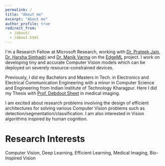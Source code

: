 ```yaml
---
permalink: /
title: "About me"
excerpt: "About me"
author_profile: true
redirect_from: 
  - /about/
  - /about.html
---
```

I'm a Research Fellow at Microsoft Research, working with [Dr. Prateek Jain](https://www.prateekjain.org/), [Dr. Harsha Simhadri](http://harsha-simhadri.org/) and [Dr. Manik Varma](http://manikvarma.org/) on the [EdgeML](https://github.com/microsoft/EdgeML/) project. I work on developing tiny and accurate Computer Vision models which can be deployed on severely resource-constrained devices.

Previously, I did my Bachelors and Masters in Tech. in Electronics and Electrical Communication Engineering with a minor in Computer Science and Engineering from Indian Institute of Technology Kharagpur. Here I did my Thesis with [Prof. Debdoot Sheet](http://www.facweb.iitkgp.ac.in/~debdoot/) in medical imaging.

I am excited about research problems involving the design of efficient architectures for solving various Computer Vision problems such as detection/segmentation/classification. I am also interested in Vision algorithms inspired by human cognition.

Research Interests
==================
Computer Vision, Deep Learning, Efficient Learning, Medical Imaging, Bio-Inspired Vision